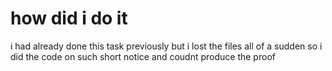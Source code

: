 # how did i do it 
i had already done this task previously but i lost the files all of a sudden so i did the code on such short notice and coudnt produce the proof 
